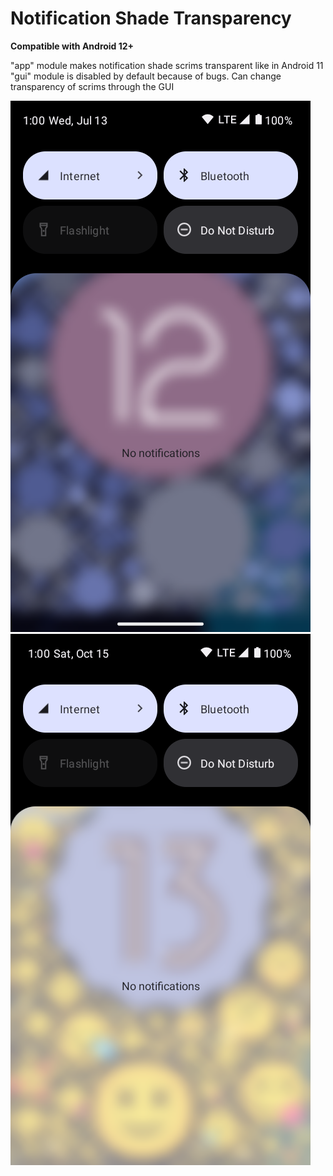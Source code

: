 # Notification Shade Transparency

**Compatible with Android 12+**  

"app" module makes notification shade scrims transparent like in Android 11  
"gui" module is disabled by default because of bugs. Can change transparency of scrims through the GUI  

![Android 12L](https://github.com/Xposed-Modules-Repo/com.asyjaiz.a12blur/blob/main/notifshade.png "Screenshot of module working on Android 12L")
![Android 13](https://github.com/Xposed-Modules-Repo/com.asyjaiz.a12blur/blob/main/notifshade13.png "Screenshot of module working on Android 13")
